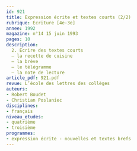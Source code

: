 ```yaml
---
id: 921
title: Expression écrite et textes courts (2/2)
rubrique: Écriture [4e-3e]
annee: 1992
magazine: n°14 15 juin 1993
pages: 10
description: 
  2. Écrire des textes courts
  – la recette de cuisine
  – la brève
  – le télégramme
  – la note de lecture
article_pdf: 921.pdf
revue: L’école des lettres des collèges
auteurs:
- Robert Boudet
- Christian Poslaniec
disciplines:
- français
niveau_etudes:
- quatrième
- troisième
programmes:
- expression écrite - nouvelles et textes brefs
---
```

